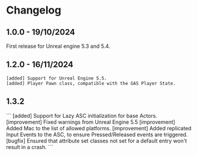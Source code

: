 # Changelog
<primary-label ref="gas"/>

## 1.0.0 - 19/10/2024
First release for Unreal engine 5.3 and 5.4.

## 1.2.0 - 16/11/2024
```
[added] Support for Unreal Engine 5.5.
[added] Player Pawn class, compatible with the GAS Player State.
```

## 1.3.2
<secondary-label ref="wip"/>
```
[added] Support for Lazy ASC initialization for base Actors.
[improvement] Fixed warnings from Unreal Engine 5.5
[improvement] Added Mac to the list of allowed platforms.
[improvement] Added replicated Input Events to the ASC, to ensure Pressed/Released events are triggered.
[bugfix] Ensured that attribute set classes not set for a default entry won't result in a crash.
```